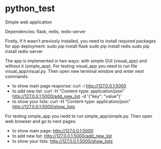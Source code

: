 # python_test
Simple web application

Dependencies: flask, redis, redis-server

Firstly, if it wasn't previosly installed, you need to install required packages for app deployment:
sudo pip install flask
sudo pip install redis
sudo pip install redis-server

The app is implemented in two ways: with simple GUI (visual_app) and without it (simple_app).
For testing visual_app you need to run file visual_app/visual.py. Then open new terminal window and enter next commands:
  - to show main page response:
      curl -i http://127.0.0.1:5000
  - to add new list:
      curl -H "Content-type: application/json" http://127.0.0.1:5000/add_new_list -d '{"key": "value"}'
  - to show your lists:
      curl -H "Content-type: application/json" http://127.0.0.1:5000/show_lists

For testing simple_app you nedd to run simple_app/simple.py. Then open web browser and go to next pages:
  - to show main page:
      http://127.0.0.1:5000
  - to add new list:
      http://127.0.0.1:5000/add_new_list
  - to show your lists:
      http://127.0.0.1:5000/show_lists
